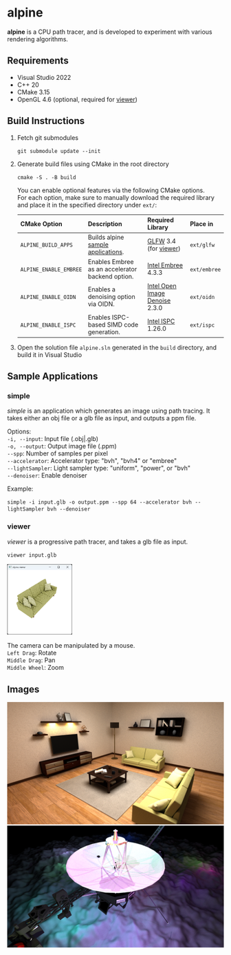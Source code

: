 # alpine
**alpine** is a CPU path tracer, and is developed to experiment with various rendering algorithms.

## Requirements
- Visual Studio 2022
- C++ 20
- CMake 3.15
- OpenGL 4.6 (optional, required for [viewer](#viewer))

## Build Instructions
1. Fetch git submodules
    ```
    git submodule update --init
    ```

2. Generate build files using CMake in the root directory
    ```
    cmake -S . -B build
    ```
    You can enable optional features via the following CMake options.  
    For each option, make sure to manually download the required library and place it in the specified directory under `ext/`:  

    | CMake Option | Description | Required Library | Place in |
    | - | - | - | - |
    | `ALPINE_BUILD_APPS`    | Builds alpine [sample applications](#sample-applications). | [GLFW](https://www.glfw.org/) 3.4 (for [viewer](#viewer)) | `ext/glfw` |
    | `ALPINE_ENABLE_EMBREE` | Enables Embree as an accelerator backend option. | [Intel Embree](https://www.embree.org/) 4.3.3             | `ext/embree` |
    | `ALPINE_ENABLE_OIDN`   | Enables a denoising option via OIDN. | [Intel Open Image Denoise](https://www.openimagedenoise.org/) 2.3.0 | `ext/oidn`   |
    | `ALPINE_ENABLE_ISPC`   | Enables ISPC-based SIMD code generation. | [Intel ISPC](https://ispc.github.io/) 1.26.0              | `ext/ispc`   |


3. Open the solution file `alpine.sln` generated in the `build` directory, and build it in Visual Studio

## Sample Applications
### simple
*simple* is an application which generates an image using path tracing. It takes either an obj file or a glb file as input, and outputs a ppm file.

Options:  
`-i, --input`: Input file (.obj|.glb)  
`-o, --output`: Output image file (.ppm)  
`--spp`: Number of samples per pixel  
`--accelerator`: Accelerator type: "bvh", "bvh4" or "embree"  
`--lightSampler`: Light sampler type: "uniform", "power", or "bvh"  
`--denoiser`: Enable denoiser  

Example:  
```
simple -i input.glb -o output.ppm --spp 64 --accelerator bvh --lightSampler bvh --denoiser
```

### viewer
*viewer* is a progressive path tracer, and takes a glb file as input.
```
viewer input.glb
```
<img src="images/viewer.png" width="30%">  

The camera can be manipulated by a mouse.  
`Left Drag`: Rotate  
`Middle Drag`: Pan  
`Middle Wheel`: Zoom  

## Images
![room](images/room.png)  
![galaxy](images/galaxy.png)  
